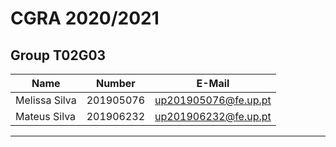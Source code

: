 # CGRA 2020/2021

## Group T02G03
| Name             | Number    | E-Mail              |
| ---------------- | --------- | ------------------  |
| Melissa Silva    | 201905076 | up201905076@fe.up.pt|
| Mateus Silva     | 201906232 | up201906232@fe.up.pt|

----
